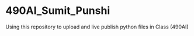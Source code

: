 # 490AI_Sumit_Punshi
Using this repository to upload and live publish python files in Class (490AI)

